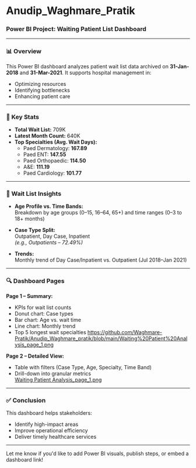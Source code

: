 

# Anudip_Waghmare_Pratik  
### Power BI Project:  Waiting Patient List Dashboard

---

### 📊 Overview

This Power BI dashboard analyzes patient wait list data archived on **31-Jan-2018** and **31-Mar-2021**. It supports hospital management in:

- Optimizing resources  
- Identifying bottlenecks  
- Enhancing patient care  

---

### 📌 Key Stats

- **Total Wait List:** 709K  
- **Latest Month Count:** 640K  
- **Top Specialties (Avg. Wait Days):**  
  - Paed Dermatology: **167.89**  
  - Paed ENT: **147.55**  
  - Paed Orthopaedic: **114.50**  
  - A&E: **111.19**  
  - Paed Cardiology: **101.77**

---

### 🧪 Wait List Insights

- **Age Profile vs. Time Bands:**  
  Breakdown by age groups (0–15, 16–64, 65+) and time ranges (0–3 to 18+ months)

- **Case Type Split:**  
  Outpatient, Day Case, Inpatient  
  _(e.g., Outpatients – 72.49%)_

- **Trends:**  
  Monthly trend of Day Case/Inpatient vs. Outpatient (Jul 2018–Jan 2021)

---

### 🔍 Dashboard Pages

**Page 1 – Summary:**  
- KPIs for wait list counts  
- Donut chart: Case types  
- Bar chart: Age vs. wait time  
- Line chart: Monthly trend  
- Top 5 longest wait specialties
 https://github.com/Waghmare-Pratik/Anudip_Waghmare_pratik/blob/main/Waiting%20Patient%20Analysis_page_1.png

**Page 2 – Detailed View:**  
- Table with filters (Case Type, Age, Specialty, Time Band)  
- Drill-down into granular metrics  
  [ Waiting Patient Analysis_page_1.png](https://github.com/Waghmare-Pratik/Anudip_Waghmare_pratik/blob/main/Waiting%20Patient%20Analysis_page_2.png)
---

### ✅ Conclusion

This dashboard helps stakeholders:

- Identify high-impact areas  
- Improve operational efficiency  
- Deliver timely healthcare services  

---

Let me know if you'd like to add Power BI visuals, publish steps, or embed a dashboard link!
